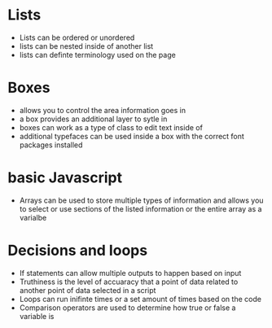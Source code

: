# Lists
* Lists can be ordered or unordered 
* lists can be nested inside of another list
* lists can definte terminology used on the page

# Boxes
* allows you to control the area information goes in
* a box provides an additional layer to sytle in
* boxes can work as a type of class to edit text inside of
* additional typefaces can be used inside a box with the correct font packages installed


# basic Javascript

* Arrays can be used to store multiple types of information and allows you to select or use sections of the listed information or the entire array as a varialbe

# Decisions and loops

* If statements can allow multiple outputs to happen based on input
* Truthiness is the level of accuaracy that a point of data related to another point of data selected in a script
* Loops can run inifinte times or a set amount of times based on the code
* Comparison operators are used to determine how true or false a variable is